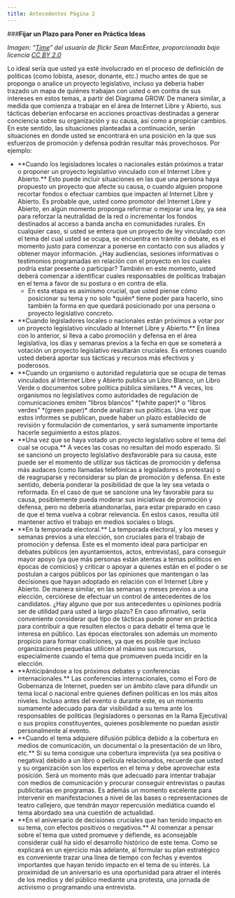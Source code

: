 ```yaml
---
title: Antecedentes Página 2
---
```


###**Fijar un Plazo para Poner en Práctica Ideas**

*Imagen: “<a href="http://www.flickr.com/photos/smemon/4961717384" target="_blank">Time</a>” del usuario de flickr Sean MacEntee, proporcionada bajo licencia <a href="https://creativecommons.org/licenses/by/2.0/" target="_blank">CC BY 2.0</a>*

Lo ideal sería que usted ya esté involucrado en el proceso de definición de políticas (como lobista, asesor, donante, etc.) mucho antes de que se proponga o analice un proyecto legislativo, incluso ya debería haber trazado un mapa de quiénes trabajan con usted o en contra de sus intereses en estos temas, a partir del Diagrama GROW. De manera similar, a medida que comienza a trabajar en el área de Internet  Libre y Abierto, sus tácticas deberían enfocarse en acciones proactivas destinadas a generar conciencia sobre su organización y su causa, así como a propiciar cambios. En este sentido, las situaciones planteadas a continuación, serán situaciones en donde usted se encontrará en una posición en la que sus esfuerzos de promoción y defensa podrán resultar más provechosos. Por ejemplo:

<ul><li>**Cuando los legisladores locales o nacionales están próximos a tratar o proponer un proyecto legislativo vinculado con el Internet  Libre y Abierto.** Esto puede incluir situaciones en las que una persona haya propuesto un proyecto que afecte su causa, o cuando alguien propone recortar fondos o efectuar cambios que impacten al Internet Libre y Abierto. Es probable que, usted como promotor del Internet Libre y Abierto, en algún momento proponga reformar o mejorar una ley, ya sea para reforzar la neutralidad de la red o incrementar los fondos destinados al acceso a banda ancha en comunidades rurales. En cualquier caso, si usted se entera que un proyecto de ley vinculado con el tema del cual usted se ocupa, se encuentra en trámite o debate, es el momento justo para comenzar a ponerse en contacto con sus aliados y obtener mayor información. ¿Hay audiencias, sesiones informativas o testimonios programadas en relación con el proyecto en los cuales podría estar presente o participar? También en este momento, usted deberá comenzar a identificar cuales responsables de políticas trabajan en el tema a favor de su postura o en contra de ella. 
<ul><li>En esta etapa es asimismo crucial, que usted piense cómo posicionar su tema y no solo *quién* tiene poder para hacerlo, sino también la forma en que quedará posicionado por una persona o proyecto legislativo concreto. </ul>

<li>**Cuando legisladores locales o nacionales están próximos a votar por un proyecto legislativo vinculado al Internet Libre y Abierto.** En línea con lo anterior, si lleva a cabo promoción y defensa en el área legislativa, los días y semanas previos a la fecha en que se someterá a votación un proyecto legislativo resultarán cruciales. Es entones cuando usted deberá aportar sus tácticas y recursos más efectivos y poderosos.

<li>**Cuando un organismo o autoridad regulatoria que se ocupa de temas vinculados al Internet Libre y Abierto publica un Libro Blanco, un Libro Verde o documentos sobre política pública similares.** A veces, los organismos no legislativos como autoridades de regulación de comunicaciones emiten “libros blancos” *(white paper)* o “libros verdes” *(green paper)* donde analizan sus políticas. Una vez que estos informes se publican, puede haber un plazo establecido de revisión y formulación de comentarios, y será sumamente importante hacerle seguimiento a estos plazos.

<li>**Una vez que se haya votado un proyecto legislativo sobre el tema del cual se ocupa.** A veces las cosas no resultan del modo esperado. Si se sancionó un proyecto legislativo desfavorable para su causa, este puede ser el momento de utilizar sus tácticas de promoción y defensa más audaces (como llamadas telefónicas a legisladores o protestas) o de reagruparse y reconsiderar su plan de promoción y defensa. En este sentido, debería ponderar la posibilidad de que la ley sea vetada o reformada. En el caso de que se sancione una ley favorable para su causa, posiblemente pueda moderar sus iniciativas de promoción y defensa, pero no debería abandonarlas, para estar preparado en caso de que el tema vuelva a cobrar relevancia. En estos casos, resulta útil mantener activo el trabajo en medios sociales o blogs.

<li>**En la temporada electoral.** La temporada electoral, y los meses y semanas previos a una elección, son cruciales para el trabajo de promoción y defensa. Este es el momento ideal para participar en debates públicos (en ayuntamientos, actos, entrevistas), para conseguir mayor apoyo (ya que más personas están atentas a temas políticos en épocas de comicios) y criticar o apoyar a quienes están en el poder o se postulan a cargos públicos por las opiniones que mantengan o las decisiones que hayan adoptado en relación con el Internet Libre y Abierto. De manera similar, en las semanas y meses previos a una elección, cerciórese de efectuar un control de antecedentes de los candidatos. ¿Hay alguno que por sus antecedentes u opiniones podría ser de utilidad para usted a largo plazo? En caso afirmativo, sería conveniente considerar qué tipo de tácticas puede poner en práctica para contribuir a que resulten electos o para debatir el tema que le interesa en público. Las épocas electorales son además un momento propicio para formar coaliciones, ya que es posible que incluso organizaciones pequeñas utilicen al máximo sus recursos, especialmente cuando el tema que promueven pueda incidir en la elección. 

<li>**Anticipándose a los próximos debates y conferencias internacionales.** Las conferencias internacionales, como el Foro de Gobernanza de Internet, pueden ser un ámbito clave para difundir un tema local o nacional entre quienes definen políticas en los más altos niveles. Incluso antes del evento o durante este, es un momento sumamente adecuado para dar visibilidad a su tema ante los responsables de políticas (legisladores o personas en la Rama Ejecutiva) o sus propios constituyentes, quienes posiblemente no puedan asistir personalmente al evento.

<li>**Cuando el tema adquiere difusión pública debido a la cobertura en medios de comunicación, un documental o la presentación de un libro, etc.**  Si su tema consigue una cobertura imprevista (ya sea positiva o negativa) debido a un libro o película relacionados, recuerde que usted y su organización son los expertos en el tema y debe aprovechar esta posición. Será un momento más que adecuado para intentar trabajar con medios de comunicación y procurar conseguir entrevistas o pautas publicitarias en programas. Es además un momento excelente para intervenir en manifestaciones a nivel de las bases o representaciones de teatro callejero, que tendrán mayor repercusión mediática cuando el tema abordado sea una cuestión de actualidad.

<li>**En el aniversario de decisiones cruciales que han tenido impacto en su tema, con efectos positivos o negativos.** Al comenzar a pensar sobre el tema que usted promueve y defiende, es aconsejable considerar cuál ha sido el desarrollo histórico de este tema. Como se explicará en un ejercicio más adelante, al formular su plan estratégico es conveniente trazar una línea de tiempo con fechas y eventos importantes que hayan tenido impacto en el tema de su interés. La proximidad de un aniversario es una oportunidad para atraer el interés de los medios y del público mediante una protesta, una jornada de activismo o programando una entrevista. </ul>
